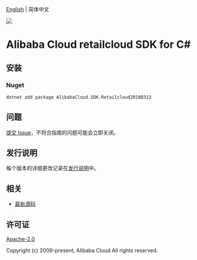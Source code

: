 [English](README.md) | 简体中文

![](https://aliyunsdk-pages.alicdn.com/icons/AlibabaCloud.svg)

# Alibaba Cloud retailcloud SDK for C#

## 安装

### Nuget

```bash
dotnet add package AlibabaCloud.SDK.Retailcloud20180313
```

## 问题

[提交 Issue](https://github.com/aliyun/alibabacloud-csharp-sdk/issues/new)，不符合指南的问题可能会立即关闭。

## 发行说明

每个版本的详细更改记录在[发行说明](./ChangeLog.md)中。

## 相关

* [最新源码](https://github.com/aliyun/alibabacloud-csharp-sdk/)

## 许可证

[Apache-2.0](http://www.apache.org/licenses/LICENSE-2.0)

Copyright (c) 2009-present, Alibaba Cloud All rights reserved.
